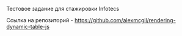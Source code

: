 Тестовое задание для стажировки Infotecs

Ссылка на репозиторий - https://github.com/alexmcgil/rendering-dynamic-table-js